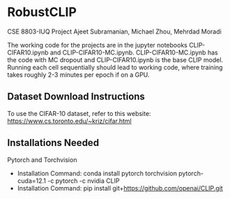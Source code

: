 # RobustCLIP
CSE 8803-IUQ Project
Ajeet Subramanian, Michael Zhou, Mehrdad Moradi

The working code for the projects are in the jupyter notebooks CLIP-CIFAR10.ipynb and CLIP-CIFAR10-MC.ipynb. CLIP-CIFAR10-MC.ipynb has the code with MC dropout and CLIP-CIFAR10.ipynb is the base CLIP model. Running each cell sequentially should lead to working code, where training takes roughly 2-3 minutes per epoch if on a GPU. 

## Dataset Download Instructions
To use the CIFAR-10 dataset, refer to this website: https://www.cs.toronto.edu/~kriz/cifar.html

## Installations Needed
Pytorch and Torchvision
- Installation Command: conda install pytorch torchvision pytorch-cuda=12.1 -c pytorch -c nvidia
CLIP
- Installation Command: pip install git+https://github.com/openai/CLIP.git


